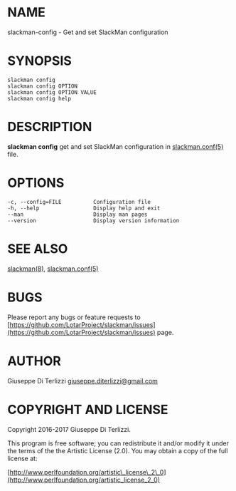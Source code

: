 # NAME

slackman-config - Get and set SlackMan configuration

# SYNOPSIS

    slackman config
    slackman config OPTION
    slackman config OPTION VALUE
    slackman config help

# DESCRIPTION

**slackman config** get and set SlackMan configuration in [slackman.conf(5)](../5/slackman.conf) file.

# OPTIONS

    -c, --config=FILE          Configuration file
    -h, --help                 Display help and exit
    --man                      Display man pages
    --version                  Display version information

# SEE ALSO

[slackman(8)](../8/slackman), [slackman.conf(5)](../5/slackman.conf)

# BUGS

Please report any bugs or feature requests to 
[https://github.com/LotarProject/slackman/issues](https://github.com/LotarProject/slackman/issues) page.

# AUTHOR

Giuseppe Di Terlizzi <giuseppe.diterlizzi@gmail.com>

# COPYRIGHT AND LICENSE

Copyright 2016-2017 Giuseppe Di Terlizzi.

This program is free software; you can redistribute it and/or modify it
under the terms of the the Artistic License (2.0). You may obtain a
copy of the full license at:

[http://www.perlfoundation.org/artistic\_license\_2\_0](http://www.perlfoundation.org/artistic_license_2_0)
